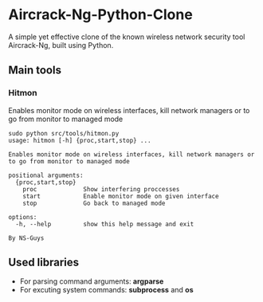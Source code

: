 # Aircrack-Ng-Python-Clone

A simple yet effective clone of the known wireless network security tool Aircrack-Ng, built using Python.

## Main tools

### Hitmon

Enables monitor mode on wireless interfaces, kill network managers or to go from monitor to managed mode

```
sudo python src/tools/hitmon.py
usage: hitmon [-h] {proc,start,stop} ...

Enables monitor mode on wireless interfaces, kill network managers or to go from monitor to managed mode

positional arguments:
  {proc,start,stop}
    proc             Show interfering proccesses
    start            Enable monitor mode on given interface
    stop             Go back to managed mode

options:
  -h, --help         show this help message and exit

By NS-Guys
```

## Used libraries

- For parsing command arguments: **argparse**
- For excuting system commands: **subprocess** and **os**

